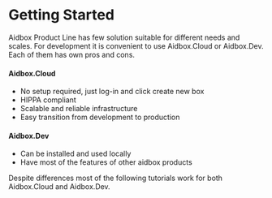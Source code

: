 # Getting Started

Aidbox Product Line has few solution suitable for different needs and scales. For development it is convenient to use Aidbox.Cloud or Aidbox.Dev. Each of them has own pros and cons.

#### Aidbox.Cloud

* No setup required, just log-in and click create new box
* HIPPA compliant
* Scalable and reliable infrastructure
* Easy transition from development to production

#### Aidbox.Dev

* Can be installed and used locally
* Have most of the features of other aidbox products

Despite differences most of the following tutorials work for both Aidbox.Cloud and Aidbox.Dev.


